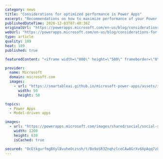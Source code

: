 ```yaml
---
category: news
title: "Considerations for optimized performance in Power Apps"
excerpt: "Recommendations on how to maximize performance of your Power Apps "
publishedDateTime: 2020-12-03T07:40:36Z
originalUrl: "https://powerapps.microsoft.com/en-us/blog/considerations-for-optimized-performance-in-power-apps/"
webUrl: "https://powerapps.microsoft.com/en-us/blog/considerations-for-optimized-performance-in-power-apps/"
type: article
quality: 189
heat: 189
published: true

featuredContent: "<iframe width=\"800\" height=\"500\" frameborder=\"0\" src=\"https://www.youtube.com/embed/jcKoqC9Vfmo\" allow=\"accelerometer; autoplay; encrypted-media; gyroscope; picture-in-picture\" allowfullscreen></iframe>"

provider:
  name: Microsoft
  domain: microsoft.com
  images:
    - url: "https://smartableai.github.io/microsoft-power-apps/assets/images/organizations/microsoft.com-50x50.jpg"
      width: 50
      height: 50

topics:
  - Power Apps
  - Model-driven apps

images:
  - url: "https://powerapps.microsoft.com/images/shared/social/social-share-post-ignite.png"
    width: 1200
    height: 630
    isCached: true

secured: "OcEtkgurfmgBXylBvuheOczssh/t/Bo9oSR3ZnqhzlceCAw8GrXv6XpAqq7z8L7ITP2f6pfdR07GMQ1Zn1t4fJ95p6puImcvwheJKaRLMLMDLxmMnTN38XMHBr7TTG5WcOXTG7WrcZYkCxVMWjFLfLOaTZV/AyYfMJxgb64YBZxVSYu+AGcNKVh5ZerazUUKl3SPdjQni9dxEvA5NiTM+PkWASZFUI80XPqpNLyqZfBk/q1GxSLBNDzEynCy597Q6RUtuoYvnRu56qSXam+i7Er1SJwOunqBfBoi7hgY0ekfZCUetHvv/rkqtDR8jTw7XtwivMPopc6Q7b4obMbbKAQ/0+GYQobx4Ghq3EGkvWAuhiyTzjYeffo8D6df7GAs4u7cqqDtE1SkXmbnupbqcvncOBrcic3Z3J+boCmxdzI5RZ9yGb63FpZdfOqrOafZRHzhn+3eAoOXuGadOD5jUg==;lUp6iz3sXy7eXJYY/TJOOw=="
---
```


